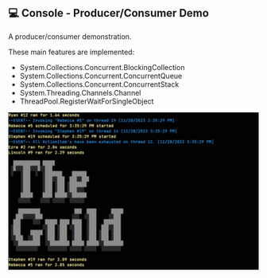 ## 💻 Console - Producer/Consumer Demo
A producer/consumer demonstration.

These main features are implemented:
  - System.Collections.Concurrent.BlockingCollection
  - System.Collections.Concurrent.ConcurrentQueue
  - System.Collections.Concurrent.ConcurrentStack
  - System.Threading.Channels.Channel
  - ThreadPool.RegisterWaitForSingleObject

![ScreenShot](./ScreenShot.png)

